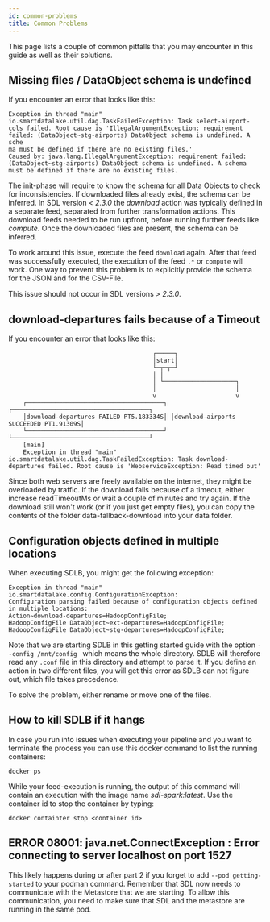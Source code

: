 ```yaml
---
id: common-problems
title: Common Problems
---
```

This page lists a couple of common pitfalls that you may encounter in this guide as well as their solutions.

## Missing files / DataObject schema is undefined
If you encounter an error that looks like this:
```
Exception in thread "main" io.smartdatalake.util.dag.TaskFailedException: Task select-airport-cols failed. Root cause is 'IllegalArgumentException: requirement failed: (DataObject~stg-airports) DataObject schema is undefined. A sche
ma must be defined if there are no existing files.'
Caused by: java.lang.IllegalArgumentException: requirement failed: (DataObject~stg-airports) DataObject schema is undefined. A schema must be defined if there are no existing files.
```
The init-phase will require to know the schema for all Data Objects to check for inconsistencies. If downloaded files already exist, the schema can be inferred. 
In SDL version *< 2.3.0* the *download* action was typically defined in a separate feed, separated from further transformation actions. This download feeds needed to be run upfront, before running further feeds like *compute*. Once the downloaded files are present, the schema can be inferred. 

To work around this issue, execute the feed `download` again. After that feed was successfully executed, the execution of
the feed `.*` or `compute` will work.
One way to prevent this problem is to explicitly provide the schema for the JSON and for the CSV-File.

This issue should not occur in SDL versions *> 2.3.0*.

## download-departures fails because of a Timeout
If you encounter an error that looks like this:
```
                                        ┌─────┐
                                        │start│
                                        └─┬─┬─┘
                                        │ │
                                        │ └────────────────────┐
                                        │                      │
                                        v                      v
    ┌──────────────────────────────────────┐ ┌──────────────────────────────────────┐
    │download-departures FAILED PT5.183334S│ │download-airports SUCCEEDED PT1.91309S│
    └──────────────────────────────────────┘ └──────────────────────────────────────┘
    [main]
    Exception in thread "main" io.smartdatalake.util.dag.TaskFailedException: Task download-departures failed. Root cause is 'WebserviceException: Read timed out'
```
Since both web servers are freely available on the internet, they might be overloaded by traffic. If the download fails because of a timeout, either increase readTimeoutMs or wait a couple of minutes and try again. If the download still won't work (or if you just get empty files), you can copy the contents of the folder data-fallback-download into your data folder.

## Configuration objects defined in multiple locations

When executing SDLB, you might get the following exception:
```
Exception in thread "main" io.smartdatalake.config.ConfigurationException: 
Configuration parsing failed because of configuration objects defined in multiple locations: 
Action~download-departures=HadoopConfigFile;
HadoopConfigFile DataObject~ext-departures=HadoopConfigFile;
HadoopConfigFile DataObject~stg-departures=HadoopConfigFile;
```
Note that we are starting SDLB in this getting started guide with the option `--config /mnt/config ` which means the whole directory.
SDLB will therefore read any `.conf` file in this directory and attempt to parse it.
If you define an action in two different files, you will get this error as SDLB can not figure out, 
which file takes precedence.

To solve the problem, either rename or move one of the files.



## How to kill SDLB if it hangs

In case you run into issues when executing your pipeline and you want to terminate the process
you can use this docker command to list the running containers:
```
docker ps
```
While your feed-execution is running, the output of this command will contain
an execution with the image name *sdl-spark:latest*.
Use the container id to stop the container by typing:
```
docker containter stop <container id>
```
## ERROR 08001: java.net.ConnectException : Error connecting to server localhost on port 1527

This likely happens during or after part 2 if you forget to add `--pod getting-started` to your podman command.
Remember that SDL now needs to communicate with the Metastore that we are starting. 
To allow this communication, you need to make sure that SDL and the metastore are running in the same pod.